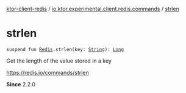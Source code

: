 [ktor-client-redis](../index.md) / [io.ktor.experimental.client.redis.commands](index.md) / [strlen](./strlen.md)

# strlen

`suspend fun `[`Redis`](../io.ktor.experimental.client.redis/-redis/index.md)`.strlen(key: `[`String`](https://kotlinlang.org/api/latest/jvm/stdlib/kotlin/-string/index.html)`): `[`Long`](https://kotlinlang.org/api/latest/jvm/stdlib/kotlin/-long/index.html)

Get the length of the value stored in a key

https://redis.io/commands/strlen

**Since**
2.2.0

